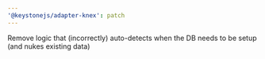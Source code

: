 ```yaml
---
'@keystonejs/adapter-knex': patch
---
```


Remove logic that (incorrectly) auto-detects when the DB needs to be setup (and nukes existing data)
